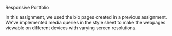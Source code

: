 Responsive Portfolio

In this assignment, we used the bio pages created in a previous assignment. We've implemented media queries in the style sheet to make the webpages viewable on different devices with varying screen resolutions.

